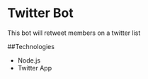 Twitter Bot
==================

This bot will retweet members on a twitter list

##Technologies
- Node.js
- Twitter App
